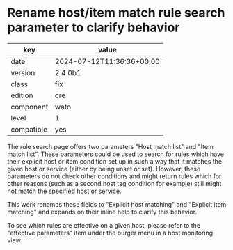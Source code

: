 [//]: # (werk v2)
# Rename host/item match rule search parameter to clarify behavior

key        | value
---------- | ---
date       | 2024-07-12T11:36:36+00:00
version    | 2.4.0b1
class      | fix
edition    | cre
component  | wato
level      | 1
compatible | yes

The rule search page offers two parameters "Host match list" and "Item
match list". These parameters could be used to search for rules which
have their explicit host or item condition set up in such a way that it
matches the given host or service (either by being unset or set).
However, these parameters do not check other conditions and might return
rules which for other reasons (such as a second host tag condition for
example) still might not match the specified host or service.

This werk renames these fields to "Explicit host matching" and "Explicit
item matching" and expands on their inline help to clarify this
behavior.

To see which rules are effective on a given host, please refer to the
"effective parameters" item under the burger menu in a host monitoring
view.
